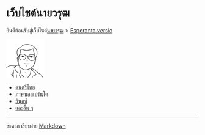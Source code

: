 # เว็บไซต์นายวรุฒ

ยินดีต้อนรับสู่เว็บไซต์[นายวรุฒ](./me.md) > [Esperanta versio](index-eo.md)

<img src="./img/me.png" alt="me" width="100"/>
<!-- ![me](./img/me.png) -->

- [ดนตรีไทย](./music)
- [ภาษาเอสเปรันโต](./eo)
- [ลินุกซ์](./linukso)
- [และอื่น ๆ](./alia.md)

---
สะดวก เรียบง่าย [Markdown](https://www.markdownguide.org/)
